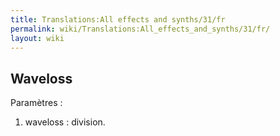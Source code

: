 ```yaml
---
title: Translations:All effects and synths/31/fr
permalink: wiki/Translations:All_effects_and_synths/31/fr/
layout: wiki
---
```


## Waveloss

Paramètres :

1.  waveloss : division.
